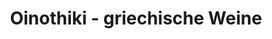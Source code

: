 ---
title: "Oinothiki - griechische Weine"
url: /ladenburg/oinothiki-griechische-weine/
shop: Feinkost
---